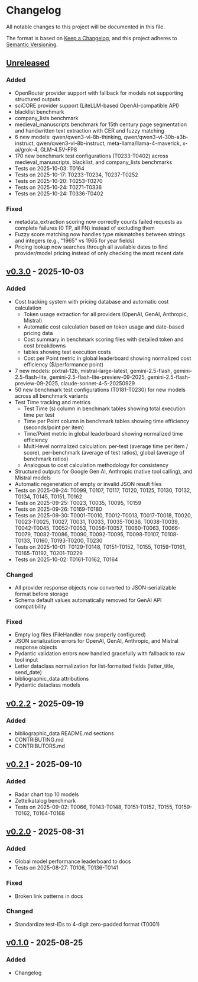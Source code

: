 # Changelog

All notable changes to this project will be documented in this file.

The format is based on [Keep a Changelog](https://keepachangelog.com/en/1.0.0/),
and this project adheres to [Semantic Versioning](https://semver.org/spec/v2.0.0.html).

## [Unreleased]

### Added
- OpenRouter provider support with fallback for models not supporting structured outputs
- sciCORE provider support (LiteLLM-based OpenAI-compatible API)
- blacklist benchmark
- company_lists benchmark
- medieval_manuscripts benchmark for 15th century page segmentation and handwritten text extraction with CER and fuzzy matching
- 6 new models: qwen/qwen3-vl-8b-thinking, qwen/qwen3-vl-30b-a3b-instruct, qwen/qwen3-vl-8b-instruct, meta-llama/llama-4-maverick, x-ai/grok-4, GLM-4.5V-FP8
- 170 new benchmark test configurations (T0233-T0402) across medieval_manuscripts, blacklist, and company_lists benchmarks
- Tests on 2025-10-03: T0164
- Tests on 2025-10-17: T0233-T0234, T0237-T0252
- Tests on 2025-10-20: T0253-T0270
- Tests on 2025-10-24: T0271-T0336
- Tests on 2025-10-24: T0336-T0402

### Fixed
- metadata_extraction scoring now correctly counts failed requests as complete failures (0 TP, all FN) instead of excluding them
- Fuzzy score matching now handles type mismatches between strings and integers (e.g., "1965" vs 1965 for year fields)
- Pricing lookup now searches through all available dates to find provider/model pricing instead of only checking the most recent date

## [v0.3.0] - 2025-10-03

### Added
- Cost tracking system with pricing database and automatic cost calculation
  - Token usage extraction for all providers (OpenAI, GenAI, Anthropic, Mistral)
  - Automatic cost calculation based on token usage and date-based pricing data
  - Cost summary in benchmark scoring files with detailed token and cost breakdowns
  - tables showing test execution costs
  - Cost per Point metric in global leaderboard showing normalized cost efficiency ($/performance point)
- 7 new models: pixtral-12b, mistral-large-latest, gemini-2.5-flash, gemini-2.5-flash-lite, gemini-2.5-flash-lite-preview-09-2025, gemini-2.5-flash-preview-09-2025, claude-sonnet-4-5-20250929
- 50 new benchmark test configurations (T0181-T0230) for new models across all benchmark variants
- Test Time tracking and metrics
  - Test Time (s) column in benchmark tables showing total execution time per test
  - Time per Point column in benchmark tables showing time efficiency (seconds/point per item)
  - Time/Point metric in global leaderboard showing normalized time efficiency
  - Multi-level normalized calculation: per-test (average time per item / score), per-benchmark (average of test ratios), global (average of benchmark ratios)
  - Analogous to cost calculation methodology for consistency
- Structured outputs for Google Gen AI, Anthropic (native tool calling), and Mistral models
- Automatic regeneration of empty or invalid JSON result files
- Tests on 2025-09-24: T0099, T0107, T0117, T0120, T0125, T0130, T0132, T0134, T0145, T0151, T0162
- Tests on 2025-09-25: T0023, T0035, T0095, T0159
- Tests on 2025-09-26: T0169-T0180
- Tests on 2025-09-30: T0001-T0010, T0012-T0013, T0017-T0018, T0020, T0023-T0025, T0027, T0031, T0033, T0035-T0036, T0038-T0039, T0042-T0045, T0052-T0053, T0056-T0057, T0060-T0063, T0066-T0079, T0082-T0086, T0090, T0092-T0095, T0098-T0107, T0108-T0133, T0160, T0193-T0200, T0230
- Tests on 2025-10-01: T0129-T0148, T0151-T0152, T0155, T0159-T0161, T0165-T0192, T0201-T0229
- Tests on 2025-10-02: T0161-T0162, T0164

### Changed
- All provider response objects now converted to JSON-serializable format before storage
- Schema default values automatically removed for GenAI API compatibility

### Fixed
- Empty log files (FileHandler now properly configured)
- JSON serialization errors for OpenAI, GenAI, Anthropic, and Mistral response objects
- Pydantic validation errors now handled gracefully with fallback to raw tool input
- Letter dataclass normalization for list-formatted fields (letter_title, send_date)
- bibliographic_data attributions
- Pydantic dataclass models

## [v0.2.2] - 2025-09-19

### Added
- bibliographic_data README.md sections
- CONTRIBUTING.md
- CONTRIBUTORS.md

## [v0.2.1] - 2025-09-10

### Added
- Radar chart top 10 models
- Zettelkatalog benchmark
- Tests on 2025-09-02: T0066, T0143-T0148, T0151-T0152, T0155, T0159-T0162, T0164-T0168

## [v0.2.0] - 2025-08-31

### Added
- Global model performance leaderboard to docs
- Tests on 2025-08-27: T0106, T0136-T0141

### Fixed
- Broken link patterns in docs

### Changed
- Standardize test-IDs to 4-digit zero-padded format (T0001)

## [v0.1.0] - 2025-08-25

### Added
- Changelog

[Unreleased]: https://github.com/RISE-UNIBAS/humanities_data_benchmark/compare/v0.2.2...HEAD
[v0.1.0]: https://github.com/RISE-UNIBAS/humanities_data_benchmark/releases/tag/v0.1.0
[v0.2.0]: https://github.com/RISE-UNIBAS/humanities_data_benchmark/releases/tag/v0.2.0
[v0.2.1]: https://github.com/RISE-UNIBAS/humanities_data_benchmark/releases/tag/v0.2.1
[v0.2.2]: https://github.com/RISE-UNIBAS/humanities_data_benchmark/releases/tag/v0.2.2
[v0.3.0]: https://github.com/RISE-UNIBAS/humanities_data_benchmark/releases/tag/v0.3.0